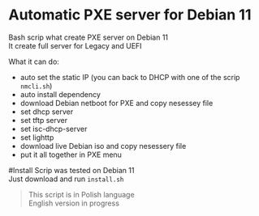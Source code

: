 # Automatic PXE server for Debian 11



Bash scrip what create PXE server on Debian 11  
It create full server for Legacy and UEFI

What it can do:
* auto set the static IP (you can back to DHCP with one of the scrip `nmcli.sh`)
* auto install dependency
* download Debian netboot for PXE and copy nesessey file
* set dhcp server
* set tftp server
* set isc-dhcp-server
* set lighttp
* download live Debian iso and copy nesessery file
* put it all together in PXE menu


#Install
Scrip was tested on Debian 11  
Just download and run `install.sh` 

>This script is in Polish language  
>English version in progress
